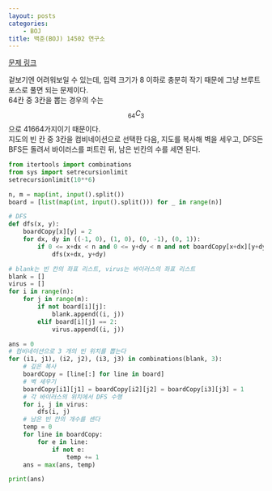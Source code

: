 ```yaml
---
layout: posts
categories:
    - BOJ
title: 백준(BOJ) 14502 연구소
---
```


[문제 링크](https://www.acmicpc.net/problem/14502)

겉보기엔 어려워보일 수 있는데, 입력 크기가 8 이하로 충분히 작기 때문에 그냥 브루트포스로 풀면 되는 문제이다.  
64칸 중 3칸을 뽑는 경우의 수는 $$_{64}C_{3}$$으로 41664가지이기 때문이다.  
지도의 빈 칸 중 3칸을 컴비네이션으로 선택한 다음, 지도를 복사해 벽을 세우고, DFS든 BFS든 돌려서 바이러스를 퍼트린 뒤, 남은 빈칸의 수를 세면 된다.  

```python
from itertools import combinations
from sys import setrecursionlimit
setrecursionlimit(10**6)

n, m = map(int, input().split())
board = [list(map(int, input().split())) for _ in range(n)]

# DFS
def dfs(x, y):
    boardCopy[x][y] = 2
    for dx, dy in ((-1, 0), (1, 0), (0, -1), (0, 1)):
        if 0 <= x+dx < n and 0 <= y+dy < m and not boardCopy[x+dx][y+dy]:
            dfs(x+dx, y+dy)

# blank는 빈 칸의 좌표 리스트, virus는 바이러스의 좌표 리스트
blank = []
virus = []
for i in range(n):
    for j in range(m):
        if not board[i][j]:
            blank.append((i, j))
        elif board[i][j] == 2:
            virus.append((i, j))

ans = 0
# 컴비네이션으로 3 개의 빈 위치를 뽑는다
for (i1, j1), (i2, j2), (i3, j3) in combinations(blank, 3):
    # 깊은 복사
    boardCopy = [line[:] for line in board]
    # 벽 세우기
    boardCopy[i1][j1] = boardCopy[i2][j2] = boardCopy[i3][j3] = 1
    # 각 바이러스의 위치에서 DFS 수행
    for i, j in virus:
        dfs(i, j)
    # 남은 빈 칸의 개수를 센다
    temp = 0
    for line in boardCopy:
        for e in line:
            if not e:
                temp += 1
    ans = max(ans, temp)

print(ans)
```
